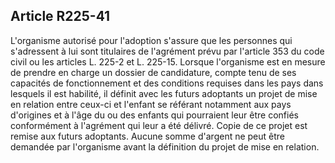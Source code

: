 ## Article R225-41

L'organisme autorisé pour l'adoption s'assure que les personnes qui s'adressent à lui sont titulaires de
l'agrément prévu par l'article 353 du code civil ou les articles L. 225-2 et L. 225-15. Lorsque l'organisme est
en mesure de prendre en charge un dossier de candidature, compte tenu de ses capacités de fonctionnement
et des conditions requises dans les pays dans lesquels il est habilité, il définit avec les futurs adoptants un
projet de mise en relation entre ceux-ci et l'enfant se référant notamment aux pays d'origines et à l'âge du ou
des enfants qui pourraient leur être confiés conformément à l'agrément qui leur a été délivré. Copie de ce
projet est remise aux futurs adoptants. Aucune somme d'argent ne peut être demandée par l'organisme avant
la définition du projet de mise en relation.

